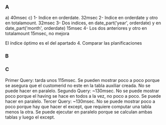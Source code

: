 ### A
a) 40msec
c) 1- Indice en orderdate. 32msec
   2- Indice en orderdate y otro en totalamount. 32msec
   3- Dos indices, en date_part('year', orderdate) y en date_part('month', orderdate) 15msec
   4- Los dos anteriores y otro en totalamount 15msec, no mejora

   El índice óptimo es el del apartado 4. Comparar las planificaciones

### B


### C
Primer Query: tarda unos 115msec. Se pueden mostrar poco a poco porque se asegura que el customerid no este en la tabla auxiliar creada. No se puede hacer en paralelo.
Segundo Query: ~130msec. No se puede mostrar poco porque el having se hace en todos a la vez, no poco a poco. Se puede hacer en paralelo.
Tercer Query: ~130msec. No se puede mostrar poco a poco porque hay que hacer el except, que requiere computar una tabla menos la otra. Se puede ejecutar en paralelo porque se calculan ambas tablas y luego el except.
